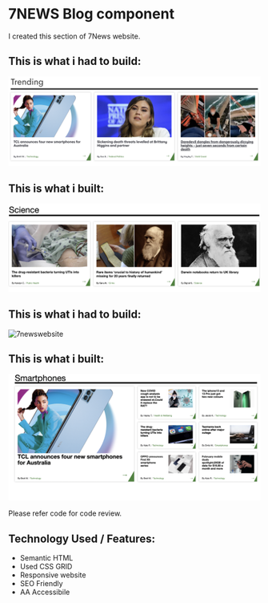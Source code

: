 # 7NEWS Blog component

I created this section of 7News website.

## This is what i had to build:
![7newswebsite](https://raw.githubusercontent.com/toshikaraghuwanshi/portfolio/main/7newsblog.png)

## This is what i built:
![7newswebsite](https://raw.githubusercontent.com/toshikaraghuwanshi/portfolio/main/7newstoshika.png)



## This is what i had to build:
![7newswebsite](https://github.com/toshikaraghuwanshi/NEWS/blob/main/screenshot/7news%20image.png?raw=true)

## This is what i built:
![7newswebsite](https://github.com/toshikaraghuwanshi/NEWS/blob/main/screenshot/my%20image.png?raw=true)


Please refer code for code review.

## Technology Used / Features:
- Semantic HTML
- Used CSS GRID
- Responsive website
- SEO Friendly
- AA Accessibile
